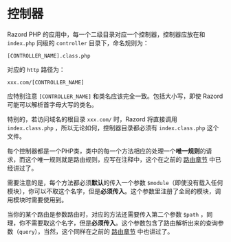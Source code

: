 # 控制器

Razord PHP 的应用中，每一个二级目录对应一个控制器，控制器应放在和 `index.php` 同级的 `controller` 目录下，命名规则为：
```
[CONTROLLER_NAME].class.php
```
对应的 `http` 路径为：
```
xxx.com/[CONTROLLER_NAME]
```
应特别注意 `[CONTROLLER_NAME]` 和类名应该完全一致。包括大小写，即使 Razord 可能可以解析首字母大写的类名。

特别的，若访问域名的根目录 `xxx.com/` 时，Razord 将直接调用 `index.class.php` ，所以无论如何，控制器目录都必须有 `index.class.php` 这个文件。

每个控制器都是一个PHP类，类中的每一个方法相应的处理一个**唯一规则**的请求，而这个唯一规则就是路由规则，应写在注释中，这个在之前的 [路由章节](router.md) 中已经讲过了。

需要注意的是，每个方法都必须**默认**的传入一个参数 `$module`（即使没有载入任何模块），你可以不取这个名字，但是**必须传入**。这个参数里注册了全局的模块，调用模块时需要使用到。

当你的某个路由是参数路由时，对应的方法还需要传入第二个参数 `$path` ，同理，你不需要取这个名字，但是**必须传入**。这个参数包含了路由解析出来的查询参数（`query`），当然，这个同样在之前的 [路由章节](router.md) 中也讲过了。